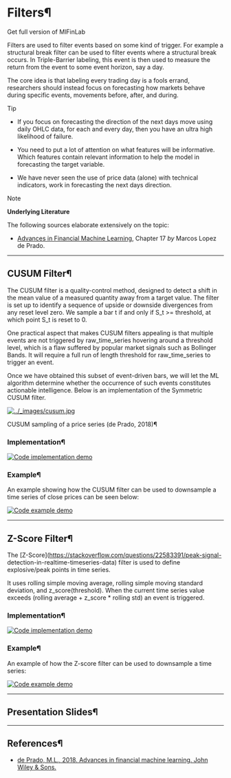 # Filters¶

Get full version of MlFinLab

  

  

Filters are used to filter events based on some kind of trigger. For example a
structural break filter can be used to filter events where a structural break
occurs. In Triple-Barrier labeling, this event is then used to measure the
return from the event to some event horizon, say a day.

The core idea is that labeling every trading day is a fools errand,
researchers should instead focus on forecasting how markets behave during
specific events, movements before, after, and during.

Tip

  * If you focus on forecasting the direction of the next days move using daily OHLC data, for each and every day, then you have an ultra high likelihood of failure.

  * You need to put a lot of attention on what features will be informative. Which features contain relevant information to help the model in forecasting the target variable.

  * We have never seen the use of price data (alone) with technical indicators, work in forecasting the next days direction.

Note

**Underlying Literature**

The following sources elaborate extensively on the topic:

    

  * [Advances in Financial Machine Learning](https://www.wiley.com/en-us/Advances+in+Financial+Machine+Learning-p-9781119482086), Chapter 17 _by_ Marcos Lopez de Prado.

* * *

## CUSUM Filter¶

The CUSUM filter is a quality-control method, designed to detect a shift in
the mean value of a measured quantity away from a target value. The filter is
set up to identify a sequence of upside or downside divergences from any reset
level zero. We sample a bar t if and only if S_t >= threshold, at which point
S_t is reset to 0.

One practical aspect that makes CUSUM filters appealing is that multiple
events are not triggered by raw_time_series hovering around a threshold level,
which is a flaw suffered by popular market signals such as Bollinger Bands. It
will require a full run of length threshold for raw_time_series to trigger an
event.

Once we have obtained this subset of event-driven bars, we will let the ML
algorithm determine whether the occurrence of such events constitutes
actionable intelligence. Below is an implementation of the Symmetric CUSUM
filter.

[![../_images/cusum.jpg](../_images/cusum.jpg)](../_images/cusum.jpg)

CUSUM sampling of a price series (de Prado, 2018)¶

### Implementation¶

[![Code implementation
demo](../_images/implementation_medium7.png)](../_images/implementation_medium7.png)

### Example¶

An example showing how the CUSUM filter can be used to downsample a time
series of close prices can be seen below:

[![Code example
demo](../_images/example_small2.png)](../_images/example_small2.png)

* * *

## Z-Score Filter¶

The [Z-Score](https://stackoverflow.com/questions/22583391/peak-signal-
detection-in-realtime-timeseries-data) filter is used to define explosive/peak
points in time series.

It uses rolling simple moving average, rolling simple moving standard
deviation, and z_score(threshold). When the current time series value exceeds
(rolling average + z_score * rolling std) an event is triggered.

### Implementation¶

[![Code implementation
demo](../_images/implementation_medium7.png)](../_images/implementation_medium7.png)

### Example¶

An example of how the Z-score filter can be used to downsample a time series:

[![Code example
demo](../_images/example_small2.png)](../_images/example_small2.png)

* * *

## Presentation Slides¶

  

* * *

## References¶

  * [de Prado, M.L., 2018. Advances in financial machine learning. John Wiley & Sons.](https://www.wiley.com/en-us/Advances+in+Financial+Machine+Learning-p-9781119482086)

